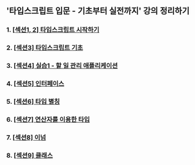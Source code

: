 ## '타입스크립트 입문 - 기초부터 실전까지' 강의 정리하기

### 1. [[섹션1, 2] 타입스크립트 시작하기](https://github.com/learn-typescript-study/ts-study-mn/blob/master/markdown/1.md)

### 2. [[섹션3] 타입스크립트 기초](https://github.com/learn-typescript-study/ts-study-mn/blob/master/markdown/2.md)

### 3. [[섹션4] 실습1 - 할 일 관리 애플리케이션](https://github.com/learn-typescript-study/ts-study-mn/blob/master/quiz/1_todo/src/index.ts)

### 4. [[섹션5] 인터페이스](https://github.com/learn-typescript-study/ts-study-mn/blob/master/markdown/4.md#1-%EC%9D%B8%ED%84%B0%ED%8E%98%EC%9D%B4%EC%8A%A4interface)

### 5. [[섹션6] 타입 별칭](https://github.com/learn-typescript-study/ts-study-mn/blob/master/markdown/4.md#2-%ED%83%80%EC%9E%85-%EB%B3%84%EC%B9%AD)

### 6. [[섹션7] 연산자를 이용한 타입](https://github.com/learn-typescript-study/ts-study-mn/blob/master/markdown/4.md#3-%EC%97%B0%EC%82%B0%EC%9E%90%EB%A5%BC-%EC%9D%B4%EC%9A%A9%ED%95%9C-%ED%83%80%EC%9E%85)

### 7. [[섹션8] 이넘](https://github.com/learn-typescript-study/ts-study-mn/blob/master/markdown/4.md#4-%EC%9D%B4%EB%84%98)

### 8. [[섹션9] 클래스](https://github.com/learn-typescript-study/ts-study-mn/blob/master/markdown/4.md#5-%ED%81%B4%EB%9E%98%EC%8A%A4)
